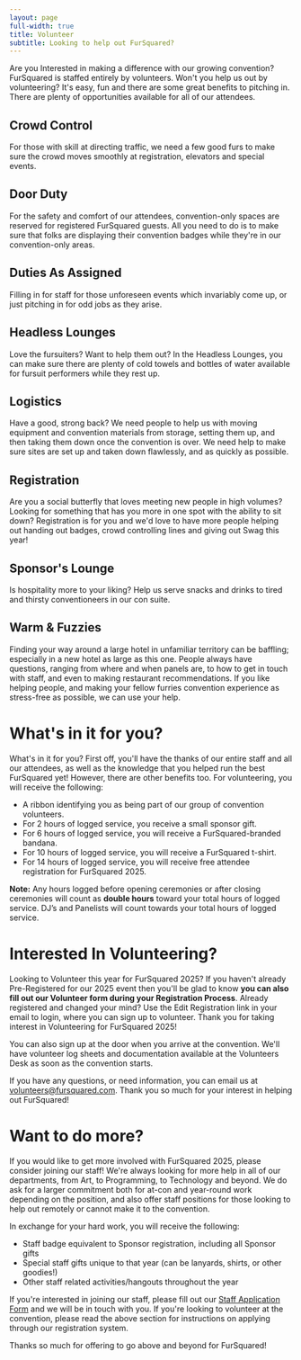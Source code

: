 ```yaml
---
layout: page
full-width: true
title: Volunteer
subtitle: Looking to help out FurSquared?
---
```

Are you Interested in making a difference with our growing convention? FurSquared is staffed entirely by volunteers. Won't you help us out by volunteering? It's easy, fun and there are some great benefits to pitching in. There are plenty of opportunities available for all of our attendees.

## Crowd Control

For those with skill at directing traffic, we need a few good furs to make sure the crowd moves smoothly at registration, elevators and special events.

## Door Duty

For the safety and comfort of our attendees, convention-only spaces are reserved for registered FurSquared guests. All you need to do is to make sure that folks are displaying their convention badges while they're in our convention-only areas.

## Duties As Assigned

Filling in for staff for those unforeseen events which invariably come up, or just pitching in for odd jobs as they arise.

## Headless Lounges

Love the fursuiters?  Want to help them out?  In the Headless Lounges, you can make sure there are plenty of cold towels and bottles of water available for fursuit performers while they rest up.

## Logistics

Have a good, strong back? We need people to help us with moving equipment and convention materials from storage, setting them up, and then taking them down once the convention is over.  We need help to make sure sites are set up and taken down flawlessly, and as quickly as possible.

## Registration

Are you a social butterfly that loves meeting new people in high volumes? Looking for something that has you more in one spot with the ability to sit down? Registration is for you and we'd love to have more people helping out handing out badges, crowd controlling lines and giving out Swag this year!

## Sponsor's Lounge

Is hospitality more to your liking? Help us serve snacks and drinks to tired and thirsty conventioneers in our con suite.

## Warm & Fuzzies

Finding your way around a large hotel in unfamiliar territory can be baffling; especially in a new hotel as large as this one. People always have questions, ranging from where and when panels are, to how to get in touch with staff, and even to making restaurant recommendations. If you like helping people, and making your fellow furries convention experience as stress-free as possible, we can use your help.

# What's in it for you?

What's in it for you? First off, you'll have the thanks of our entire staff and all our attendees, as well as the knowledge that you helped run the best FurSquared yet! However, there are other benefits too. For volunteering, you will receive the following:

- A ribbon identifying you as being part of our group of convention volunteers.
- For 2 hours of logged service, you receive a small sponsor gift.
- For 6 hours of logged service, you will receive a FurSquared-branded bandana.
- For 10 hours of logged service, you will receive a FurSquared t-shirt.
- For 14 hours of logged service, you will receive free attendee registration for FurSquared 2025.

**Note:** Any hours logged before opening ceremonies or after closing ceremonies will count as **double hours** toward your total hours of logged service. DJ’s and Panelists will count towards your total hours of logged service.

# Interested In Volunteering?

Looking to Volunteer this year for FurSquared  2025? If you haven't already Pre-Registered for our 2025 event then you'll be glad to know **you can also fill out our Volunteer form during your Registration Process**. Already registered and changed your mind? Use the Edit Registration link in your email to login, where you can sign up to volunteer. Thank you for taking interest in Volunteering for FurSquared  2025!

You can also sign up at the door when you arrive at the convention. We'll have volunteer log sheets and documentation available at the Volunteers Desk as soon as the convention starts.

If you have any questions, or need information, you can email us at [volunteers@fursquared.com](mailto:volunteers@fursquared.com). Thank you so much for your interest in helping out FurSquared\!

# Want to do more?

If you would like to get more involved with FurSquared 2025, please consider joining our staff! We're always looking for more help in all of our departments, from Art, to Programming, to Technology and beyond.
We do ask for a larger commitment both for at-con and year-round work depending on the position, and also offer staff positions for those looking to help out remotely or cannot make it to the convention.

In exchange for your hard work, you will receive the following:
* Staff badge equivalent to Sponsor registration, including all Sponsor gifts
* Special staff gifts unique to that year (can be lanyards, shirts, or other goodies!)
* Other staff related activities/hangouts throughout the year

If you're interested in joining our staff, please fill out our [Staff Application Form](https://forms.gle/DBpUAyNNj6r577sA9) and we will be in touch with you. If you're looking to volunteer at the convention, please read the above section for instructions on applying through our registration system.

Thanks so much for offering to go above and beyond for FurSquared!
